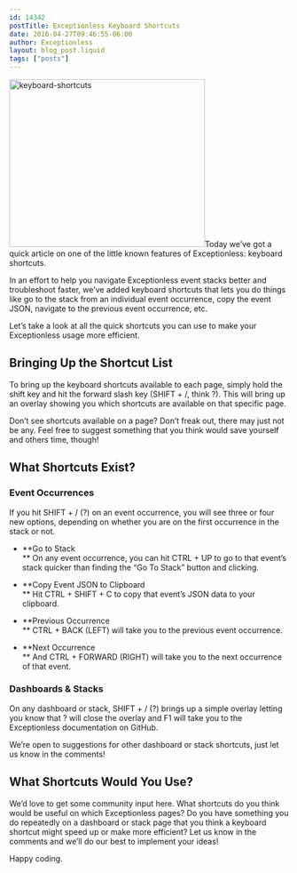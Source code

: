 ```yaml
---
id: 14342
postTitle: Exceptionless Keyboard Shortcuts
date: 2016-04-27T09:46:55-06:00
author: Exceptionless
layout: blog_post.liquid
tags: ["posts"]
---
```

<img loading="lazy" class="alignright size-full wp-image-14345" src="http://exceptionless.com/assets/keyboard-shortcuts.png" alt="keyboard-shortcuts" width="353" height="302" data-id="14345" srcset="/assets/keyboard-shortcuts.png 353w, /assets/keyboard-shortcuts-300x257.png 300w" sizes="(max-width: 353px) 100vw, 353px" />Today we&#8217;ve got a quick article on one of the little known features of Exceptionless: keyboard shortcuts.

In an effort to help you navigate Exceptionless event stacks better and troubleshoot faster, we&#8217;ve added keyboard shortcuts that lets you do things like go to the stack from an individual event occurrence, copy the event JSON, navigate to the previous event occurrence, etc.

Let&#8217;s take a look at all the quick shortcuts you can use to make your Exceptionless usage more efficient.<!--more-->

## Bringing Up the Shortcut List

To bring up the keyboard shortcuts available to each page, simply hold the shift key and hit the forward slash key (SHIFT + /, think ?). This will bring up an overlay showing you which shortcuts are available on that specific page.

Don&#8217;t see shortcuts available on a page? Don&#8217;t freak out, there may just not be any. Feel free to suggest something that you think would save yourself and others time, though!

## What Shortcuts Exist?

### Event Occurrences

If you hit SHIFT + / (?) on an event occurrence, you will see three or four new options, depending on whether you are on the first occurrence in the stack or not.

  * **Go to Stack  
** On any event occurrence, you can hit CTRL + UP to go to that event&#8217;s stack quicker than finding the &#8220;Go To Stack&#8221; button and clicking.

  * **Copy Event JSON to Clipboard  
** Hit CTRL + SHIFT + C to copy that event&#8217;s JSON data to your clipboard.

  * **Previous Occurrence  
** CTRL + BACK (LEFT) will take you to the previous event occurrence.

  * **Next Occurrence  
** And CTRL + FORWARD (RIGHT) will take you to the next occurrence of that event.

### Dashboards & Stacks

On any dashboard or stack, SHIFT + / (?) brings up a simple overlay letting you know that ? will close the overlay and F1 will take you to the Exceptionless documentation on GitHub.

We&#8217;re open to suggestions for other dashboard or stack shortcuts, just let us know in the comments!

## What Shortcuts Would You Use?

We&#8217;d love to get some community input here. What shortcuts do you think would be useful on which Exceptionless pages? Do you have something you do repeatedly on a dashboard or stack page that you think a keyboard shortcut might speed up or make more efficient? Let us know in the comments and we&#8217;ll do our best to implement your ideas!

Happy coding.
